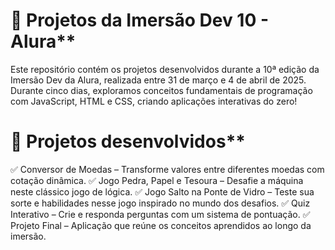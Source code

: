 # 🚀 Projetos da Imersão Dev 10 - Alura**
Este repositório contém os projetos desenvolvidos durante a 10ª edição da Imersão Dev da Alura, realizada entre 31 de março e 4 de abril de 2025. Durante cinco dias, exploramos conceitos fundamentais de programação com JavaScript, HTML e CSS, criando aplicações interativas do zero!

# 📌 Projetos desenvolvidos**
✅ Conversor de Moedas – Transforme valores entre diferentes moedas com cotação dinâmica.
✅ Jogo Pedra, Papel e Tesoura – Desafie a máquina neste clássico jogo de lógica.
✅ Jogo Salto na Ponte de Vidro – Teste sua sorte e habilidades nesse jogo inspirado no mundo dos desafios.
✅ Quiz Interativo – Crie e responda perguntas com um sistema de pontuação.
✅ Projeto Final – Aplicação que reúne os conceitos aprendidos ao longo da imersão.
